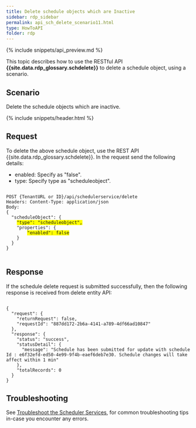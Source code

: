 ```yaml
---
title: Delete schedule objects which are Inactive
sidebar: rdp_sidebar
permalink: api_sch_delete_scenario11.html
type: HowToAPI
folder: rdp
---
```


{% include snippets/api_preview.md %}

This topic describes how to use the RESTful API **{{site.data.rdp_glossary.schdelete}}** to delete a schedule object, using a scenario. 

## Scenario

Delete the schedule objects which are inactive.

{% include snippets/header.html %}

## Request

To delete the above schedule object, use the REST API {{site.data.rdp_glossary.schdelete}}. In the request send the following details:
  
* enabled: Specify as "false".
* type: Specify type as "scheduleobject".

<pre>
<code>
POST {TenantURL or ID}/api/schedulerservice/delete
Headers: Content-Type: application/json
Body:
{
  "scheduleObject": {
    <span style="background-color: #FFFF00">"type": "scheduleobject",</span>
    "properties": {
        <span style="background-color: #FFFF00">"enabled": false</span>
    }
  }
}
</code>
</pre>
 

## Response

If the schedule delete request is submitted successfully, then the following response is received from delete entity API:

<pre><code>
{
  "request": {
    "returnRequest": false,
    "requestId": "887dd172-2b6a-4141-a789-4df66ad10847"
  },
  "response": {
    "status": "success",
    "statusDetail": {
      "message": "Schedule has been submitted for update with schedule Id : e6f32efd-ed50-4e99-9f4b-eaef6deb7e30. Schedule changes will take affect within 1 min"
    },
    "totalRecords": 0
  }
}
</code></pre>

## Troubleshooting

See [Troubleshoot the Scheduler Services](api_troubleshoot_sch.html), for common troubleshooting tips in-case you encounter any errors.